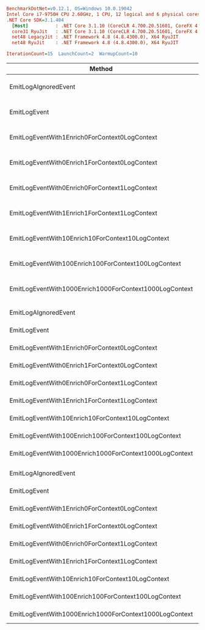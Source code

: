 ``` ini

BenchmarkDotNet=v0.12.1, OS=Windows 10.0.19042
Intel Core i7-9750H CPU 2.60GHz, 1 CPU, 12 logical and 6 physical cores
.NET Core SDK=3.1.404
  [Host]          : .NET Core 3.1.10 (CoreCLR 4.700.20.51601, CoreFX 4.700.20.51901), X64 RyuJIT
  core31 RyuJit   : .NET Core 3.1.10 (CoreCLR 4.700.20.51601, CoreFX 4.700.20.51901), X64 RyuJIT
  net48 LegacyJit : .NET Framework 4.8 (4.8.4300.0), X64 RyuJIT
  net48 RyuJit    : .NET Framework 4.8 (4.8.4300.0), X64 RyuJIT

IterationCount=15  LaunchCount=2  WarmupCount=10  

```
|                                                 Method |             Job |       Jit |       Runtime |            Mean |        Error |       StdDev |      Ratio |  RatioSD |    Gen 0 |   Gen 1 |   Gen 2 | Allocated |
|------------------------------------------------------- |---------------- |---------- |-------------- |----------------:|-------------:|-------------:|-----------:|---------:|---------:|--------:|--------:|----------:|
|                                   EmitLogAIgnoredEvent |   core31 RyuJit |    RyuJit | .NET Core 3.1 |        11.62 ns |     0.038 ns |     0.054 ns |       1.00 |     0.00 |        - |       - |       - |         - |
|                                           EmitLogEvent |   core31 RyuJit |    RyuJit | .NET Core 3.1 |       613.36 ns |     2.984 ns |     4.467 ns |      52.80 |     0.55 |   0.0582 |       - |       - |     368 B |
|          EmitLogEventWith1Enrich0ForContext0LogContext |   core31 RyuJit |    RyuJit | .NET Core 3.1 |       687.92 ns |     6.366 ns |     9.331 ns |      59.24 |     0.96 |   0.0668 |       - |       - |     424 B |
|          EmitLogEventWith0Enrich1ForContext0LogContext |   core31 RyuJit |    RyuJit | .NET Core 3.1 |       664.71 ns |     5.089 ns |     6.966 ns |      57.19 |     0.83 |   0.0582 |       - |       - |     368 B |
|          EmitLogEventWith0Enrich0ForContext1LogContext |   core31 RyuJit |    RyuJit | .NET Core 3.1 |     1,176.92 ns |     5.901 ns |     8.463 ns |     101.29 |     0.65 |   0.1564 |       - |       - |     984 B |
|          EmitLogEventWith1Enrich1ForContext1LogContext |   core31 RyuJit |    RyuJit | .NET Core 3.1 |     1,375.74 ns |     5.773 ns |     8.279 ns |     118.40 |     0.65 |   0.2041 |       - |       - |    1288 B |
|       EmitLogEventWith10Enrich10ForContext10LogContext |   core31 RyuJit |    RyuJit | .NET Core 3.1 |     6,596.66 ns |    50.440 ns |    73.934 ns |     567.53 |     6.84 |   1.2054 |  0.0076 |       - |    7584 B |
|    EmitLogEventWith100Enrich100ForContext100LogContext |   core31 RyuJit |    RyuJit | .NET Core 3.1 |    57,150.32 ns |   275.189 ns |   394.668 ns |   4,918.44 |    29.74 |  11.8408 |  1.0986 |       - |   74616 B |
| EmitLogEventWith1000Enrich1000ForContext1000LogContext |   core31 RyuJit |    RyuJit | .NET Core 3.1 | 1,176,837.99 ns | 6,071.397 ns | 9,087.381 ns | 101,281.63 |   944.25 | 119.1406 | 54.6875 | 29.2969 |  735962 B |
|                                                        |                 |           |               |                 |              |              |            |          |          |         |         |           |
|                                   EmitLogAIgnoredEvent | net48 LegacyJit | LegacyJit |      .NET 4.8 |        14.00 ns |     0.059 ns |     0.084 ns |       1.00 |     0.00 |        - |       - |       - |         - |
|                                           EmitLogEvent | net48 LegacyJit | LegacyJit |      .NET 4.8 |       636.91 ns |     6.930 ns |     9.939 ns |      45.50 |     0.70 |   0.0591 |       - |       - |     377 B |
|          EmitLogEventWith1Enrich0ForContext0LogContext | net48 LegacyJit | LegacyJit |      .NET 4.8 |       711.23 ns |     2.314 ns |     3.392 ns |      50.82 |     0.40 |   0.0687 |       - |       - |     433 B |
|          EmitLogEventWith0Enrich1ForContext0LogContext | net48 LegacyJit | LegacyJit |      .NET 4.8 |       687.61 ns |     2.079 ns |     3.111 ns |      49.13 |     0.47 |   0.0591 |       - |       - |     377 B |
|          EmitLogEventWith0Enrich0ForContext1LogContext | net48 LegacyJit | LegacyJit |      .NET 4.8 |     1,313.31 ns |     9.209 ns |    12.910 ns |      93.84 |     1.36 |   0.1602 |       - |       - |    1011 B |
|          EmitLogEventWith1Enrich1ForContext1LogContext | net48 LegacyJit | LegacyJit |      .NET 4.8 |     1,512.26 ns |     8.709 ns |    12.490 ns |     108.04 |     1.48 |   0.2079 |       - |       - |    1316 B |
|       EmitLogEventWith10Enrich10ForContext10LogContext | net48 LegacyJit | LegacyJit |      .NET 4.8 |     7,560.21 ns |    42.806 ns |    64.070 ns |     539.74 |     3.57 |   1.1749 |       - |       - |    7486 B |
|    EmitLogEventWith100Enrich100ForContext100LogContext | net48 LegacyJit | LegacyJit |      .NET 4.8 |    69,690.09 ns |   244.002 ns |   365.211 ns |   4,977.34 |    22.03 |  11.7188 |  0.8545 |       - |   73988 B |
| EmitLogEventWith1000Enrich1000ForContext1000LogContext | net48 LegacyJit | LegacyJit |      .NET 4.8 | 1,272,964.03 ns | 5,253.436 ns | 7,863.095 ns |  90,922.22 |   605.91 | 119.1406 | 56.6406 | 29.2969 |  736998 B |
|                                                        |                 |           |               |                 |              |              |            |          |          |         |         |           |
|                                   EmitLogAIgnoredEvent |    net48 RyuJit |    RyuJit |      .NET 4.8 |        14.25 ns |     0.272 ns |     0.390 ns |       1.00 |     0.00 |        - |       - |       - |         - |
|                                           EmitLogEvent |    net48 RyuJit |    RyuJit |      .NET 4.8 |       627.65 ns |     2.076 ns |     3.043 ns |      44.09 |     1.36 |   0.0591 |       - |       - |     377 B |
|          EmitLogEventWith1Enrich0ForContext0LogContext |    net48 RyuJit |    RyuJit |      .NET 4.8 |       707.10 ns |     1.939 ns |     2.842 ns |      49.65 |     1.32 |   0.0687 |       - |       - |     433 B |
|          EmitLogEventWith0Enrich1ForContext0LogContext |    net48 RyuJit |    RyuJit |      .NET 4.8 |       682.43 ns |     1.315 ns |     1.843 ns |      47.98 |     1.25 |   0.0591 |       - |       - |     377 B |
|          EmitLogEventWith0Enrich0ForContext1LogContext |    net48 RyuJit |    RyuJit |      .NET 4.8 |     1,295.39 ns |     6.639 ns |     9.522 ns |      90.99 |     2.99 |   0.1602 |       - |       - |    1011 B |
|          EmitLogEventWith1Enrich1ForContext1LogContext |    net48 RyuJit |    RyuJit |      .NET 4.8 |     1,506.92 ns |     5.842 ns |     8.562 ns |     105.85 |     2.98 |   0.2079 |       - |       - |    1316 B |
|       EmitLogEventWith10Enrich10ForContext10LogContext |    net48 RyuJit |    RyuJit |      .NET 4.8 |     7,524.58 ns |    26.306 ns |    37.727 ns |     528.53 |    16.54 |   1.1749 |       - |       - |    7486 B |
|    EmitLogEventWith100Enrich100ForContext100LogContext |    net48 RyuJit |    RyuJit |      .NET 4.8 |    69,553.78 ns |   224.578 ns |   329.183 ns |   4,884.18 |   121.88 |  11.7188 |  0.8545 |       - |   73988 B |
| EmitLogEventWith1000Enrich1000ForContext1000LogContext |    net48 RyuJit |    RyuJit |      .NET 4.8 | 1,268,679.44 ns | 3,202.510 ns | 4,592.945 ns |  89,108.94 | 2,635.68 | 119.1406 | 56.6406 | 29.2969 |  736998 B |
